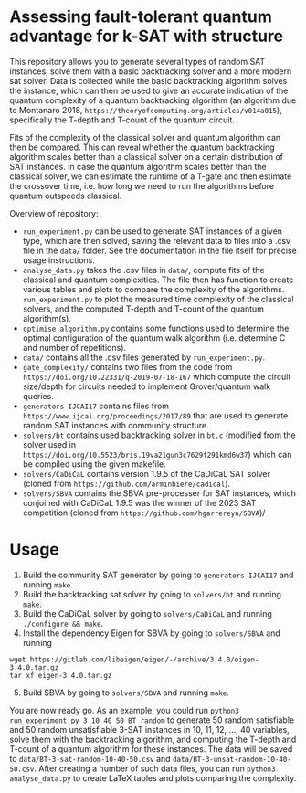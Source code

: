 # Assessing fault-tolerant quantum advantage for k-SAT with structure

This repository allows you to generate several types of random SAT instances,
solve them with a basic backtracking solver and a more modern sat solver.
Data is collected while the basic backtracking algorithm solves the instance,
which can then be used to give an accurate indication of the quantum complexity
of a quantum backtracking algorithm (an algorithm due to Montanaro 2018,
`https://theoryofcomputing.org/articles/v014a015`), specifically the T-depth
and T-count of the quantum circuit.

Fits of the complexity of the classical solver and quantum algorithm can then
be compared. This can reveal whether the quantum backtracking algorithm scales
better than a classical solver on a certain distribution of SAT instances. In
case the quantum algorithm scales better than the classical solver, we can
estimate the runtime of a T-gate and then estimate the crossover time, i.e. how
long we need to run the algorithms before quantum outspeeds classical.

Overview of repository:

- `run_experiment.py` can be used to generate SAT instances of a given type,
  which are then solved, saving the relevant data to files into a .csv file
  in the `data/` folder. See the documentation in the file itself for precise
  usage instructions.
- `analyse_data.py` takes the .csv files in `data/`, compute fits of the
  classical and quantum complexities. The file then has function to create
  various tables and plots to compare the complexity of the algorithms.
  `run_experiment.py` to plot the measured time complexity of the classical
  solvers, and the computed T-depth and T-count of the quantum algorithm(s).
- `optimise_algorithm.py` contains some functions used to determine the optimal
  configuration of the quantum walk algorithm (i.e. determine C and number
  of repetitions).
- `data/` contains all the .csv files generated by `run_experiment.py`.
- `gate_complexity/` contains two files from the code from
  `https://doi.org/10.22331/q-2019-07-18-167` which compute the circuit
  size/depth for circuits needed to implement Grover/quantum walk queries.
- `generators-IJCAI17` contains files from
  `https://www.ijcai.org/proceedings/2017/89` that are used to generate random
  SAT instances with community structure.
- `solvers/bt` contains used backtracking solver in `bt.c` (modified from the
  solver used in `https://doi.org/10.5523/bris.19va21gun3c7629f291kmd6w37`)
  which can be compiled using the given makefile.
- `solvers/CaDiCaL` contains version 1.9.5 of the CaDiCaL SAT solver (cloned
  from `https://github.com/arminbiere/cadical`).
- `solvers/SBVA` contains the SBVA pre-processer for SAT instances, which
  conjoined with CaDiCaL 1.9.5 was the winner of the 2023 SAT competition
  (cloned from `https://github.com/hgarrereyn/SBVA`)/

# Usage

1. Build the community SAT generator by going to `generators-IJCAI17` and
   running `make`.
1. Build the backtracking sat solver by going to `solvers/bt` and running `make`.
1. Build the CaDiCaL solver by going to `solvers/CaDiCaL` and running `./configure && make`.
1. Install the dependency Eigen for SBVA by going to `solvers/SBVA` and running

```
wget https://gitlab.com/libeigen/eigen/-/archive/3.4.0/eigen-3.4.0.tar.gz
tar xf eigen-3.4.0.tar.gz
```

5. Build SBVA by going to `solvers/SBVA` and running `make`.

You are now ready go. As an example, you could run
`python3 run_experiment.py 3 10 40 50 BT random` to generate 50 random
satisfiable and 50 random unsatisfiable 3-SAT instances in 10, 11, 12, ..., 40
variables, solve them with the backtracking algorithm, and computing the
T-depth and T-count of a quantum algorithm for these instances. The data will
be saved to `data/BT-3-sat-random-10-40-50.csv` and
`data/BT-3-unsat-random-10-40-50.csv`. After creating a number of such data
files, you can run `python3 analyse_data.py` to create LaTeX tables and plots
comparing the complexity.
